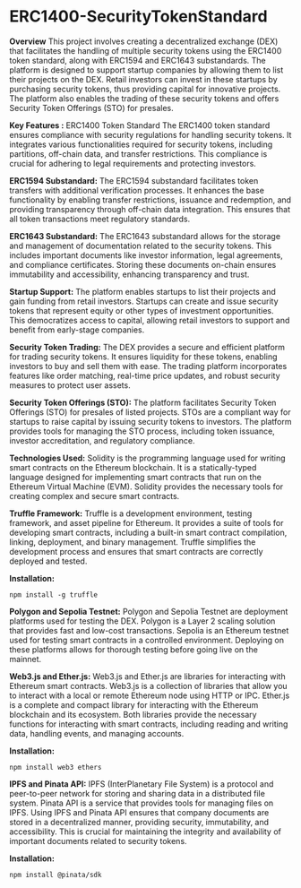 # ERC1400-SecurityTokenStandard

**Overview**
This project involves creating a decentralized exchange (DEX) that facilitates the handling of multiple security tokens using the ERC1400 token standard, along with ERC1594 and ERC1643 substandards. The platform is designed to support startup companies by allowing them to list their projects on the DEX. Retail investors can invest in these startups by purchasing security tokens, thus providing capital for innovative projects. The platform also enables the trading of these security tokens and offers Security Token Offerings (STO) for presales.

**Key Features :**
ERC1400 Token Standard
The ERC1400 token standard ensures compliance with security regulations for handling security tokens. It integrates various functionalities required for security tokens, including partitions, off-chain data, and transfer restrictions. This compliance is crucial for adhering to legal requirements and protecting investors.

**ERC1594 Substandard:**
The ERC1594 substandard facilitates token transfers with additional verification processes. It enhances the base functionality by enabling transfer restrictions, issuance and redemption, and providing transparency through off-chain data integration. This ensures that all token transactions meet regulatory standards.

**ERC1643 Substandard:**
The ERC1643 substandard allows for the storage and management of documentation related to the security tokens. This includes important documents like investor information, legal agreements, and compliance certificates. Storing these documents on-chain ensures immutability and accessibility, enhancing transparency and trust.

**Startup Support:**
The platform enables startups to list their projects and gain funding from retail investors. Startups can create and issue security tokens that represent equity or other types of investment opportunities. This democratizes access to capital, allowing retail investors to support and benefit from early-stage companies.

**Security Token Trading:**
The DEX provides a secure and efficient platform for trading security tokens. It ensures liquidity for these tokens, enabling investors to buy and sell them with ease. The trading platform incorporates features like order matching, real-time price updates, and robust security measures to protect user assets.

**Security Token Offerings (STO):**
The platform facilitates Security Token Offerings (STO) for presales of listed projects. STOs are a compliant way for startups to raise capital by issuing security tokens to investors. The platform provides tools for managing the STO process, including token issuance, investor accreditation, and regulatory compliance.

**Technologies Used:**
Solidity is the programming language used for writing smart contracts on the Ethereum blockchain. It is a statically-typed language designed for implementing smart contracts that run on the Ethereum Virtual Machine (EVM). Solidity provides the necessary tools for creating complex and secure smart contracts.

**Truffle Framework:**
Truffle is a development environment, testing framework, and asset pipeline for Ethereum. It provides a suite of tools for developing smart contracts, including a built-in smart contract compilation, linking, deployment, and binary management. Truffle simplifies the development process and ensures that smart contracts are correctly deployed and tested.

**Installation:**
```
npm install -g truffle
```

**Polygon and Sepolia Testnet:**
Polygon and Sepolia Testnet are deployment platforms used for testing the DEX. Polygon is a Layer 2 scaling solution that provides fast and low-cost transactions. Sepolia is an Ethereum testnet used for testing smart contracts in a controlled environment. Deploying on these platforms allows for thorough testing before going live on the mainnet.

**Web3.js and Ether.js:**
Web3.js and Ether.js are libraries for interacting with Ethereum smart contracts. Web3.js is a collection of libraries that allow you to interact with a local or remote Ethereum node using HTTP or IPC. Ether.js is a complete and compact library for interacting with the Ethereum blockchain and its ecosystem. Both libraries provide the necessary functions for interacting with smart contracts, including reading and writing data, handling events, and managing accounts.

**Installation:**

```
npm install web3 ethers
```

**IPFS and Pinata API:**
IPFS (InterPlanetary File System) is a protocol and peer-to-peer network for storing and sharing data in a distributed file system. Pinata API is a service that provides tools for managing files on IPFS. Using IPFS and Pinata API ensures that company documents are stored in a decentralized manner, providing security, immutability, and accessibility. This is crucial for maintaining the integrity and availability of important documents related to security tokens.

**Installation:**
```
npm install @pinata/sdk
```


